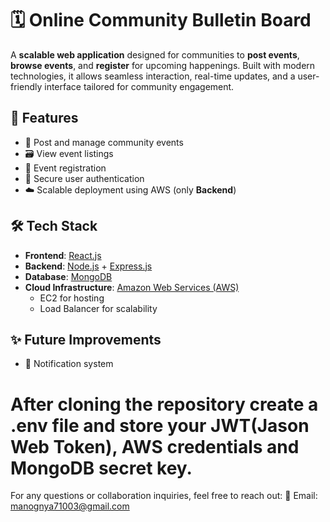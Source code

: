 # 🗓️ Online Community Bulletin Board

A **scalable web application** designed for communities to **post events**, **browse events**, and **register** for upcoming happenings. Built with modern technologies, it allows seamless interaction, real-time updates, and a user-friendly interface tailored for community engagement.

## 🚀 Features

- 📌 Post and manage community events
- 🗃️ View event listings 
- 🧾 Event registration 
- 🔐 Secure user authentication
- ☁️ Scalable deployment using AWS (only **Backend**)

## 🛠️ Tech Stack

- **Frontend**: [React.js](https://reactjs.org/)
- **Backend**: [Node.js](https://nodejs.org/) + [Express.js](https://expressjs.com/)
- **Database**: [MongoDB](https://www.mongodb.com/)
- **Cloud Infrastructure**: [Amazon Web Services (AWS)](https://aws.amazon.com/)
  - EC2 for hosting
  - Load Balancer for scalability

## ✨ Future Improvements
  -  🔔 Notification system

# After cloning the repository create a .env file and store your JWT(Jason Web Token), AWS credentials and MongoDB secret key.

For any questions or collaboration inquiries, feel free to reach out:
📧 Email: manognya71003@gmail.com

